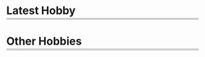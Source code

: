 
<h1 style="border-bottom: 5px solid #ccc; padding-bottom: 2px;">Latest Hobby</h1>


<h1 style="border-bottom: 5px solid #ccc; padding-bottom: 2px;">Other Hobbies</h1>


